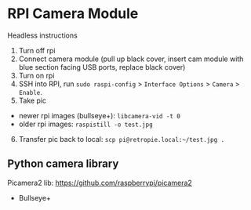# RPI Camera Module

Headless instructions

1. Turn off rpi
2. Connect camera module (pull up black cover, insert cam module with blue section facing USB ports, replace black cover)
3. Turn on rpi
4. SSH into RPI, run `sudo raspi-config` > `Interface Options` > `Camera` > `Enable`.
5. Take pic
  - newer rpi images (bullseye+): `libcamera-vid -t 0`
  - older rpi images: `raspistill -o test.jpg`
6. Transfer pic back to local: `scp pi@retropie.local:~/test.jpg .`

## Python camera library

Picamera2 lib: https://github.com/raspberrypi/picamera2
- Bullseye+